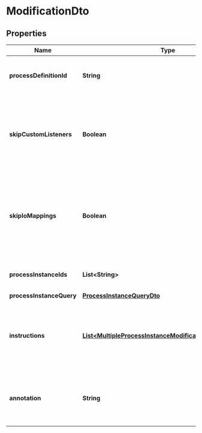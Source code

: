 

# ModificationDto


## Properties

Name | Type | Description | Notes
------------ | ------------- | ------------- | -------------
**processDefinitionId** | **String** | The id of the process definition for the modification |  [optional]
**skipCustomListeners** | **Boolean** | Skip execution listener invocation for activities that are started or ended as part of this request. |  [optional]
**skipIoMappings** | **Boolean** | Skip execution of [input/output variable mappings](https://docs.camunda.org/manual/7.16/user-guide/process-engine/variables/#input-output-variable-mapping) for activities that are started or ended as part of this request. |  [optional]
**processInstanceIds** | **List&lt;String&gt;** | A list of process instance ids to modify. |  [optional]
**processInstanceQuery** | [**ProcessInstanceQueryDto**](ProcessInstanceQueryDto.md) |  |  [optional]
**instructions** | [**List&lt;MultipleProcessInstanceModificationInstructionDto&gt;**](MultipleProcessInstanceModificationInstructionDto.md) | An array of modification instructions. The instructions are executed in the order they are in.  |  [optional]
**annotation** | **String** | An arbitrary text annotation set by a user for auditing reasons. |  [optional]



